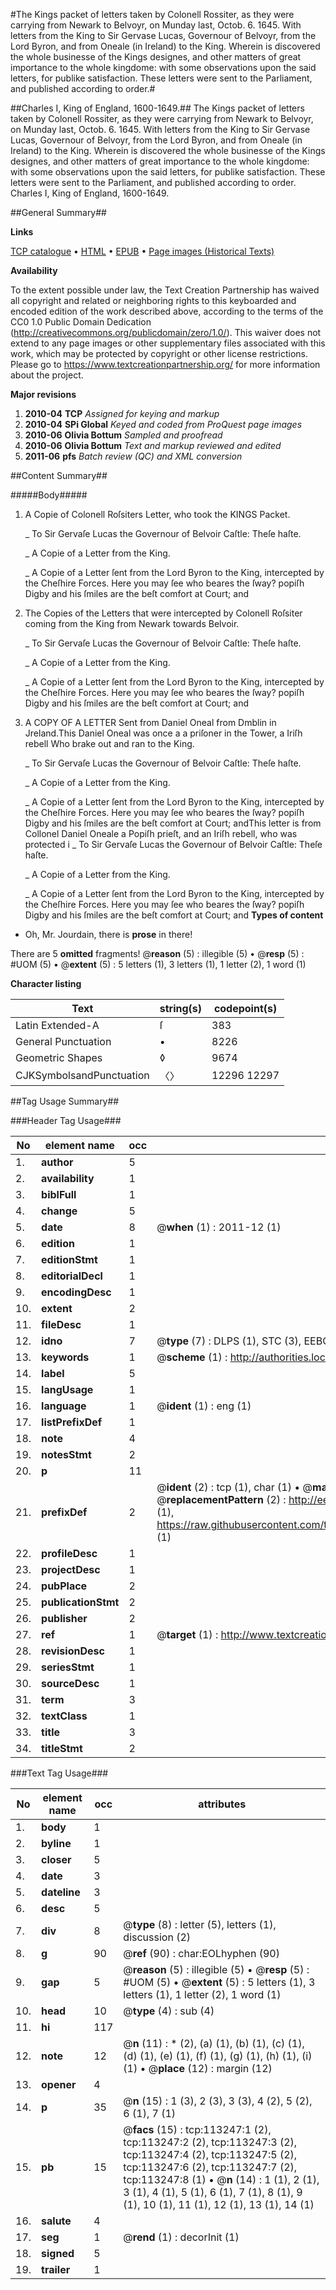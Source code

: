 #The Kings packet of letters taken by Colonell Rossiter, as they were carrying from Newark to Belvoyr, on Munday last, Octob. 6. 1645. With letters from the King to Sir Gervase Lucas, Governour of Belvoyr, from the Lord Byron, and from Oneale (in Ireland) to the King. Wherein is discovered the whole businesse of the Kings designes, and other matters of great importance to the whole kingdome: with some observations upon the said letters, for publike satisfaction. These letters were sent to the Parliament, and published according to order.#

##Charles I, King of England, 1600-1649.##
The Kings packet of letters taken by Colonell Rossiter, as they were carrying from Newark to Belvoyr, on Munday last, Octob. 6. 1645. With letters from the King to Sir Gervase Lucas, Governour of Belvoyr, from the Lord Byron, and from Oneale (in Ireland) to the King. Wherein is discovered the whole businesse of the Kings designes, and other matters of great importance to the whole kingdome: with some observations upon the said letters, for publike satisfaction. These letters were sent to the Parliament, and published according to order.
Charles I, King of England, 1600-1649.

##General Summary##

**Links**

[TCP catalogue](http://www.ota.ox.ac.uk/tcp/)  • 
[HTML](http://tei.it.ox.ac.uk/tcp/Texts-HTML/free/A78/A78823.html)  • 
[EPUB](http://tei.it.ox.ac.uk/tcp/Texts-EPUB/free/A78/A78823.epub) • 
[Page images (Historical Texts)](https://historicaltexts.jisc.ac.uk/eebo-99861119e)

**Availability**

To the extent possible under law, the Text Creation Partnership has waived all copyright and related or neighboring rights to this keyboarded and encoded edition of the work described above, according to the terms of the CC0 1.0 Public Domain Dedication (http://creativecommons.org/publicdomain/zero/1.0/). This waiver does not extend to any page images or other supplementary files associated with this work, which may be protected by copyright or other license restrictions. Please go to https://www.textcreationpartnership.org/ for more information about the project.

**Major revisions**

1. __2010-04__ __TCP__ *Assigned for keying and markup*
1. __2010-04__ __SPi Global__ *Keyed and coded from ProQuest page images*
1. __2010-06__ __Olivia Bottum__ *Sampled and proofread*
1. __2010-06__ __Olivia Bottum__ *Text and markup reviewed and edited*
1. __2011-06__ __pfs__ *Batch review (QC) and XML conversion*

##Content Summary##

#####Body#####

1. A Copie of Colonell Roſsiters Letter, who took the KINGS Packet.

    _ To Sir Gervaſe Lucas the Governour of Belvoir Caſtle: Theſe haſte.

    _ A Copie of a Letter from the King.

    _ A Copie of a Letter ſent from the Lord Byron to the King, intercepted by the Cheſhire Forces.
Here you may ſee who beares the ſway? popiſh Digby and his ſmiles are the beſt comfort at Court; and
1. The Copies of the Letters that were intercepted by Colonell Roſsiter coming from the King from Newark towards Belvoir.

    _ To Sir Gervaſe Lucas the Governour of Belvoir Caſtle: Theſe haſte.

    _ A Copie of a Letter from the King.

    _ A Copie of a Letter ſent from the Lord Byron to the King, intercepted by the Cheſhire Forces.
Here you may ſee who beares the ſway? popiſh Digby and his ſmiles are the beſt comfort at Court; and
1. A COPY OF A LETTER Sent from Daniel Oneal from Dmblin in Jreland.This Daniel Oneal was once a a priſoner in the Tower, a Iriſh rebell Who brake out and ran to the King.

    _ To Sir Gervaſe Lucas the Governour of Belvoir Caſtle: Theſe haſte.

    _ A Copie of a Letter from the King.

    _ A Copie of a Letter ſent from the Lord Byron to the King, intercepted by the Cheſhire Forces.
Here you may ſee who beares the ſway? popiſh Digby and his ſmiles are the beſt comfort at Court; andThis letter is from Collonel Daniel Oneale a Popiſh prieſt, and an Iriſh rebell, who was protected i
    _ To Sir Gervaſe Lucas the Governour of Belvoir Caſtle: Theſe haſte.

    _ A Copie of a Letter from the King.

    _ A Copie of a Letter ſent from the Lord Byron to the King, intercepted by the Cheſhire Forces.
Here you may ſee who beares the ſway? popiſh Digby and his ſmiles are the beſt comfort at Court; and
**Types of content**

  * Oh, Mr. Jourdain, there is **prose** in there!

There are 5 **omitted** fragments! 
 @__reason__ (5) : illegible (5)  •  @__resp__ (5) : #UOM (5)  •  @__extent__ (5) : 5 letters (1), 3 letters (1), 1 letter (2), 1 word (1)

**Character listing**


|Text|string(s)|codepoint(s)|
|---|---|---|
|Latin Extended-A|ſ|383|
|General Punctuation|•|8226|
|Geometric Shapes|◊|9674|
|CJKSymbolsandPunctuation|〈〉|12296 12297|

##Tag Usage Summary##

###Header Tag Usage###

|No|element name|occ|attributes|
|---|---|---|---|
|1.|__author__|5||
|2.|__availability__|1||
|3.|__biblFull__|1||
|4.|__change__|5||
|5.|__date__|8| @__when__ (1) : 2011-12 (1)|
|6.|__edition__|1||
|7.|__editionStmt__|1||
|8.|__editorialDecl__|1||
|9.|__encodingDesc__|1||
|10.|__extent__|2||
|11.|__fileDesc__|1||
|12.|__idno__|7| @__type__ (7) : DLPS (1), STC (3), EEBO-CITATION (1), PROQUEST (1), VID (1)|
|13.|__keywords__|1| @__scheme__ (1) : http://authorities.loc.gov/ (1)|
|14.|__label__|5||
|15.|__langUsage__|1||
|16.|__language__|1| @__ident__ (1) : eng (1)|
|17.|__listPrefixDef__|1||
|18.|__note__|4||
|19.|__notesStmt__|2||
|20.|__p__|11||
|21.|__prefixDef__|2| @__ident__ (2) : tcp (1), char (1)  •  @__matchPattern__ (2) : ([0-9\-]+):([0-9IVX]+) (1), (.+) (1)  •  @__replacementPattern__ (2) : http://eebo.chadwyck.com/downloadtiff?vid=$1&page=$2 (1), https://raw.githubusercontent.com/textcreationpartnership/Texts/master/tcpchars.xml#$1 (1)|
|22.|__profileDesc__|1||
|23.|__projectDesc__|1||
|24.|__pubPlace__|2||
|25.|__publicationStmt__|2||
|26.|__publisher__|2||
|27.|__ref__|1| @__target__ (1) : http://www.textcreationpartnership.org/docs/. (1)|
|28.|__revisionDesc__|1||
|29.|__seriesStmt__|1||
|30.|__sourceDesc__|1||
|31.|__term__|3||
|32.|__textClass__|1||
|33.|__title__|3||
|34.|__titleStmt__|2||


###Text Tag Usage###

|No|element name|occ|attributes|
|---|---|---|---|
|1.|__body__|1||
|2.|__byline__|1||
|3.|__closer__|5||
|4.|__date__|3||
|5.|__dateline__|3||
|6.|__desc__|5||
|7.|__div__|8| @__type__ (8) : letter (5), letters (1), discussion (2)|
|8.|__g__|90| @__ref__ (90) : char:EOLhyphen (90)|
|9.|__gap__|5| @__reason__ (5) : illegible (5)  •  @__resp__ (5) : #UOM (5)  •  @__extent__ (5) : 5 letters (1), 3 letters (1), 1 letter (2), 1 word (1)|
|10.|__head__|10| @__type__ (4) : sub (4)|
|11.|__hi__|117||
|12.|__note__|12| @__n__ (11) : * (2), (a) (1), (b) (1), (c) (1), (d) (1), (e) (1), (f) (1), (g) (1), (h) (1), (i) (1)  •  @__place__ (12) : margin (12)|
|13.|__opener__|4||
|14.|__p__|35| @__n__ (15) : 1 (3), 2 (3), 3 (3), 4 (2), 5 (2), 6 (1), 7 (1)|
|15.|__pb__|15| @__facs__ (15) : tcp:113247:1 (2), tcp:113247:2 (2), tcp:113247:3 (2), tcp:113247:4 (2), tcp:113247:5 (2), tcp:113247:6 (2), tcp:113247:7 (2), tcp:113247:8 (1)  •  @__n__ (14) : 1 (1), 2 (1), 3 (1), 4 (1), 5 (1), 6 (1), 7 (1), 8 (1), 9 (1), 10 (1), 11 (1), 12 (1), 13 (1), 14 (1)|
|16.|__salute__|4||
|17.|__seg__|1| @__rend__ (1) : decorInit (1)|
|18.|__signed__|5||
|19.|__trailer__|1||
